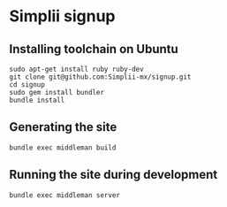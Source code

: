 Simplii signup
==============

Installing toolchain on Ubuntu
------------------------------

```
sudo apt-get install ruby ruby-dev
git clone git@github.com:Simplii-mx/signup.git
cd signup
sudo gem install bundler
bundle install
```


Generating the site
-------------------

```
bundle exec middleman build
```


Running the site during development
-----------------------------------

```
bundle exec middleman server
```
